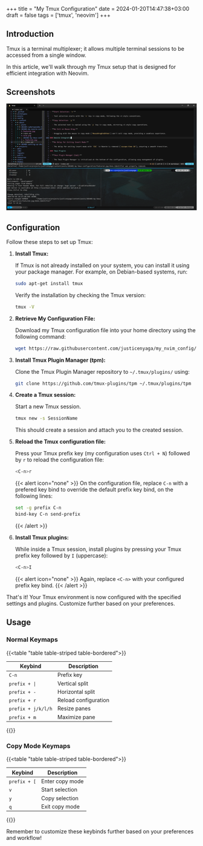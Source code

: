 +++
title = "My Tmux Configuration"
date = 2024-01-20T14:47:38+03:00
draft = false
tags = ['tmux', 'neovim']
+++

## Introduction

Tmux is a terminal multiplexer; it allows multiple terminal sessions to be accessed from a single window.

In this article, we'll walk through my Tmux setup that is designed for efficient integration with Neovim.

## Screenshots

![MyTmux](tmux.png)

## Configuration

Follow these steps to set up Tmux:

1. **Install Tmux:**

   If Tmux is not already installed on your system, you can install it using your package manager. For example, on Debian-based systems, run:

   ```bash
   sudo apt-get install tmux

   ```

   Verify the installation by checking the Tmux version:

   ```bash
   tmux -V
   ```

2. **Retrieve My Configuration File:**

   Download my Tmux configuration file into your home directory using the following command:

   ```bash
   wget https://raw.githubusercontent.com/justicenyaga/my_nvim_config/master/.tmux.conf -O ~/.tmux.conf

   ```

3. **Install Tmux Plugin Manager (tpm):**

   Clone the Tmux Plugin Manager repository to `~/.tmux/plugins/` using:

   ```bash
   git clone https://github.com/tmux-plugins/tpm ~/.tmux/plugins/tpm
   ```

4. **Create a Tmux session:**

   Start a new Tmux session.

   ```bash
   tmux new -s SessionName
   ```

   This should create a session and attach you to the created session.

5. **Reload the Tmux configuration file:**

   Press your Tmux prefix key (my configuration uses `Ctrl + N`) followed by `r` to reload the configuration file:

   ```bash
   <C-n>r
   ```

   {{< alert icon="none" >}}
   On the configuration file, replace `C-n` with a prefered key bind to override the default prefix key bind, on the following lines:

   ```bash
   set -g prefix C-n
   bind-key C-n send-prefix
   ```

   {{< /alert >}}

6. **Install Tmux plugins:**

   While inside a Tmux session, install plugins by pressing your Tmux prefix key followed by `I` (uppercase):

   ```bash
   <C-n>I
   ```

   {{< alert icon="none" >}}
   Again, replace `<C-n>` with your configured prefix key bind.
   {{< /alert >}}

That's it! Your Tmux environment is now configured with the specified settings and plugins. Customize further based on your preferences.

## Usage

### Normal Keymaps

{{<table "table table-striped table-bordered">}}

| **Keybind**        | **Description**      |
| ------------------ | -------------------- |
| `C-n`              | Prefix key           |
| `prefix + \|`      | Vertical split       |
| `prefix + -`       | Horizontal split     |
| `prefix + r`       | Reload configuration |
| `prefix + j/k/l/h` | Resize panes         |
| `prefix + m`       | Maximize pane        |

{{</table>}}

### Copy Mode Keymaps

{{<table "table table-striped table-bordered">}}

| **Keybind**  | **Description** |
| ------------ | --------------- |
| `prefix + [` | Enter copy mode |
| `v`          | Start selection |
| `y`          | Copy selection  |
| `q`          | Exit copy mode  |

{{</table>}}

Remember to customize these keybinds further based on your preferences and workflow!
